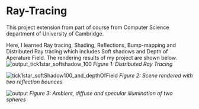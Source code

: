 # Ray-Tracing
This project extension from part of course from Computer Science department of University of Cambridge.

Here, I learned Ray tracing, Shading, Reflections, Bump-mapping and Distributed Ray tracing which includes Soft shadows and Depth of Aperature Field. The rendering results of my project are shown below.
![output_tick1star_softshadow_100](https://user-images.githubusercontent.com/72799142/176660268-2b4d221c-4c92-4557-a521-3d055dbc5762.png)
*Figure 1: Distributed Ray Tracing*

![tick1star_softShadow100_and_depthOfField](https://user-images.githubusercontent.com/72799142/176660227-8aff230b-300a-430d-b83d-96c3773c1d54.png)
*Figure 2: Scene rendered with two reflection bounces*

![output](https://user-images.githubusercontent.com/72799142/176660284-07dd66e8-7e51-4d05-9216-52f417a06faf.png)
*Figure 3: Ambient, diffuse and specular illumination of two spheres*
